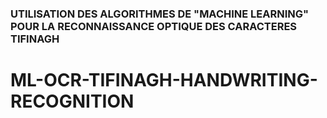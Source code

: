 ### UTILISATION DES ALGORITHMES DE "MACHINE LEARNING" POUR LA RECONNAISSANCE OPTIQUE DES CARACTERES TIFINAGH
# ML-OCR-TIFINAGH-HANDWRITING-RECOGNITION
